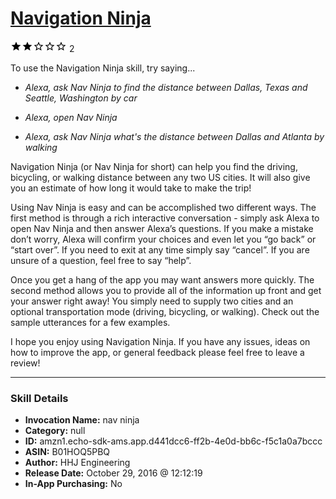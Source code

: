 # [Navigation Ninja](http://alexa.amazon.com/#skills/amzn1.echo-sdk-ams.app.d441dcc6-ff2b-4e0d-bb6c-f5c1a0a7bccc)
![2 stars](../../images/ic_star_black_18dp_1x.png)![2 stars](../../images/ic_star_black_18dp_1x.png)![2 stars](../../images/ic_star_border_black_18dp_1x.png)![2 stars](../../images/ic_star_border_black_18dp_1x.png)![2 stars](../../images/ic_star_border_black_18dp_1x.png) 2

To use the Navigation Ninja skill, try saying...

* *Alexa, ask Nav Ninja to find the distance between Dallas, Texas and Seattle, Washington by car*

* *Alexa, open Nav Ninja*

* *Alexa, ask Nav  Ninja what's the distance between Dallas and Atlanta by walking*

Navigation Ninja (or Nav Ninja for short) can help you find the driving, bicycling, or walking distance between any two US cities. It will also give you an estimate of how long it would take to make the trip! 

Using Nav  Ninja is easy and can be accomplished two different ways. The first method is through a rich interactive conversation - simply ask Alexa to open Nav  Ninja and then answer Alexa’s questions. If you make a mistake don’t worry, Alexa will confirm your choices and even let you “go back” or “start over”. If you need to exit at any time simply say “cancel”. If you are unsure of a question, feel free to say “help”. 

Once you get a hang of the app you may want answers more quickly. The second method allows you to provide all of the information up front and get your answer right away! You simply need to supply two cities and an optional transportation mode (driving, bicycling, or walking). Check out the sample utterances for a few examples. 

I hope you enjoy using Navigation Ninja. If you have any issues, ideas on how to improve the app, or general feedback please feel free to leave a review!

***

### Skill Details

* **Invocation Name:** nav ninja
* **Category:** null
* **ID:** amzn1.echo-sdk-ams.app.d441dcc6-ff2b-4e0d-bb6c-f5c1a0a7bccc
* **ASIN:** B01HOQ5PBQ
* **Author:** HHJ Engineering
* **Release Date:** October 29, 2016 @ 12:12:19
* **In-App Purchasing:** No
